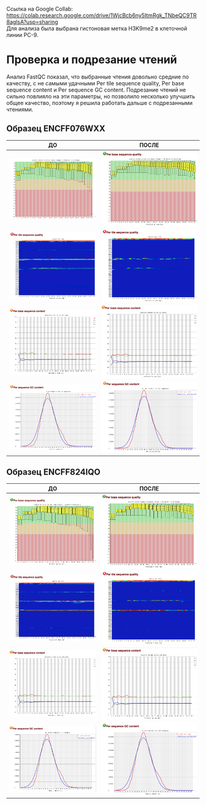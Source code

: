 Ссылка на Google Collab: https://colab.research.google.com/drive/1WjcBcb6ny5ItmRgk_TNbeQC9TR8aglsA?usp=sharing  
Для анализа была выбрана гистоновая метка H3K9me2 в клеточной линии PC-9.  
# Проверка и подрезание чтений  
Анализ FastQC показал, что выбранные чтения довольно средние по качеству, с не самыми удачными Per tile sequence quality, Per base sequence content и Per sequence GC content. Подрезание чтений не сильно повлияло на эти параметры, но позволило несколько улучшить общее качество, поэтому я решила работать дальше с подрезанными чтениями.  
## Образец ENCFF076WXX  
ДО | ПОСЛЕ  
--- | ----  
![](data/WXX1.png) | ![](data/WXXT1.png)   
![](data/WXX2.png) | ![](data/WXXT2.png)   
![](data/WXX3.png) | ![](data/WXXT3.png)   
![](data/WXX4.png) | ![](data/WXXT4.png)   
## Образец ENCFF824IQO  
ДО | ПОСЛЕ  
--- | ----  
![](data/IQO1.png) | ![](data/IQOT1.png)   
![](data/IQO2.png) | ![](data/IQOT2.png)   
![](data/IQO3.png) | ![](data/IQOT3.png)   
![](data/IQO4.png) | ![](data/IQOT4.png) 
